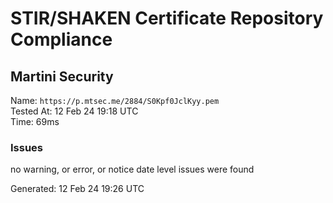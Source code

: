 # STIR/SHAKEN Certificate Repository Compliance

## Martini Security

Name: `https://p.mtsec.me/2884/S0Kpf0JclKyy.pem`\
Tested At: 12 Feb 24 19:18 UTC\
Time: 69ms

### Issues

no warning, or error, or notice date level issues were found

Generated: 12 Feb 24 19:26 UTC